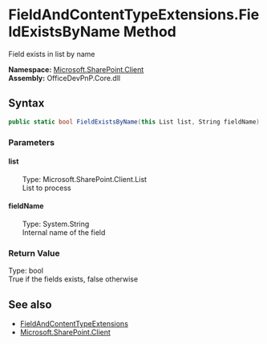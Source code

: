 # FieldAndContentTypeExtensions.FieldExistsByName Method  
 Field exists in list by name   

**Namespace:** [Microsoft.SharePoint.Client](Microsoft.SharePoint.Client.md)  
**Assembly:** OfficeDevPnP.Core.dll  
## Syntax
```C#
public static bool FieldExistsByName(this List list, String fieldName)
```
### Parameters
#### list  
&emsp;&emsp;Type: Microsoft.SharePoint.Client.List  
&emsp;&emsp;List to process  

  

#### fieldName  
&emsp;&emsp;Type: System.String  
&emsp;&emsp;Internal name of the field  

  

### Return Value
Type: bool  
True if the fields exists, false otherwise  


## See also
- [FieldAndContentTypeExtensions](Microsoft.SharePoint.Client.FieldAndContentTypeExtensions.md) 
- [Microsoft.SharePoint.Client](Microsoft.SharePoint.Client.md) 
